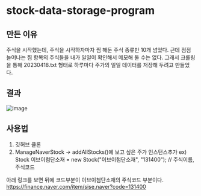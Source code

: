 # stock-data-storage-program

## 만든 이유
주식을 시작했는데, 주식을 시작하자마자 찜 해둔 주식 종류만 10개 넘었다. 근데 점점 늘어나는 찜 항목의 주식들을 내가 일일이 확인해서 메모해 둘 수는 없다.
그래서 크롤링을 통해 20230418.txt 형태로 하루마다 주가의 일일 데이터를 저장해 두려고 만들었다.


## 결과
![image](https://user-images.githubusercontent.com/64322765/232824960-cd197f69-c255-4d11-94a0-37f1b2668e89.png)

## 사용법
1. 깃허브 클론
2. ManageNaverStock -> addAllStocks()에 보고 싶은 주가 인스턴스추가
ex) Stock 이브이첨단소재 = new Stock("이브이첨단소재", "131400"); // 주식이름, 주식코드

아래 링크를 보면 뒤에 코드부분이 이브이첨단소재의 주식코드 부분이다. 
https://finance.naver.com/item/sise.naver?code=131400 
